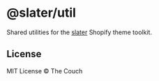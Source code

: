 # @slater/util
Shared utilities for the [slater](https://github.com/the-couch/slater) Shopify
theme toolkit.

## License
MIT License
© The Couch
